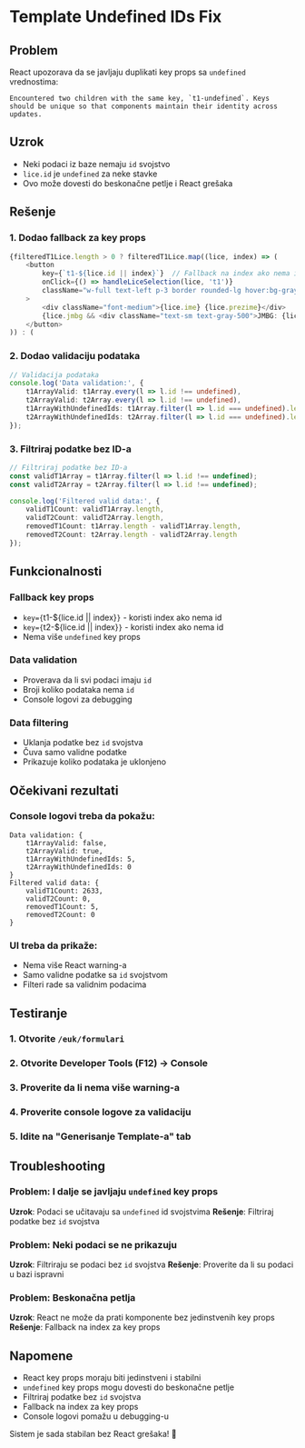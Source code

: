 # Template Undefined IDs Fix

## Problem
React upozorava da se javljaju duplikati key props sa `undefined` vrednostima:
```
Encountered two children with the same key, `t1-undefined`. Keys should be unique so that components maintain their identity across updates.
```

## Uzrok
- Neki podaci iz baze nemaju `id` svojstvo
- `lice.id` je `undefined` za neke stavke
- Ovo može dovesti do beskonačne petlje i React grešaka

## Rešenje

### 1. **Dodao fallback za key props**
```typescript
{filteredT1Lice.length > 0 ? filteredT1Lice.map((lice, index) => (
    <button
        key={`t1-${lice.id || index}`}  // Fallback na index ako nema id
        onClick={() => handleLiceSelection(lice, 't1')}
        className="w-full text-left p-3 border rounded-lg hover:bg-gray-50 transition-colors"
    >
        <div className="font-medium">{lice.ime} {lice.prezime}</div>
        {lice.jmbg && <div className="text-sm text-gray-500">JMBG: {lice.jmbg}</div>}
    </button>
)) : (
```

### 2. **Dodao validaciju podataka**
```typescript
// Validacija podataka
console.log('Data validation:', {
    t1ArrayValid: t1Array.every(l => l.id !== undefined),
    t2ArrayValid: t2Array.every(l => l.id !== undefined),
    t1ArrayWithUndefinedIds: t1Array.filter(l => l.id === undefined).length,
    t2ArrayWithUndefinedIds: t2Array.filter(l => l.id === undefined).length
});
```

### 3. **Filtriraj podatke bez ID-a**
```typescript
// Filtriraj podatke bez ID-a
const validT1Array = t1Array.filter(l => l.id !== undefined);
const validT2Array = t2Array.filter(l => l.id !== undefined);

console.log('Filtered valid data:', {
    validT1Count: validT1Array.length,
    validT2Count: validT2Array.length,
    removedT1Count: t1Array.length - validT1Array.length,
    removedT2Count: t2Array.length - validT2Array.length
});
```

## Funkcionalnosti

### **Fallback key props**
- `key={`t1-${lice.id || index}`}` - koristi index ako nema id
- `key={`t2-${lice.id || index}`}` - koristi index ako nema id
- Nema više `undefined` key props

### **Data validation**
- Proverava da li svi podaci imaju `id`
- Broji koliko podataka nema `id`
- Console logovi za debugging

### **Data filtering**
- Uklanja podatke bez `id` svojstva
- Čuva samo validne podatke
- Prikazuje koliko podataka je uklonjeno

## Očekivani rezultati

### Console logovi treba da pokažu:
```
Data validation: {
    t1ArrayValid: false,
    t2ArrayValid: true,
    t1ArrayWithUndefinedIds: 5,
    t2ArrayWithUndefinedIds: 0
}
Filtered valid data: {
    validT1Count: 2633,
    validT2Count: 0,
    removedT1Count: 5,
    removedT2Count: 0
}
```

### UI treba da prikaže:
- Nema više React warning-a
- Samo validne podatke sa `id` svojstvom
- Filteri rade sa validnim podacima

## Testiranje

### 1. **Otvorite `/euk/formulari`**
### 2. **Otvorite Developer Tools (F12) → Console**
### 3. **Proverite da li nema više warning-a**
### 4. **Proverite console logove za validaciju**
### 5. **Idite na "Generisanje Template-a" tab**

## Troubleshooting

### Problem: I dalje se javljaju `undefined` key props
**Uzrok**: Podaci se učitavaju sa `undefined` id svojstvima
**Rešenje**: Filtriraj podatke bez `id` svojstva

### Problem: Neki podaci se ne prikazuju
**Uzrok**: Filtriraju se podaci bez `id` svojstva
**Rešenje**: Proverite da li su podaci u bazi ispravni

### Problem: Beskonačna petlja
**Uzrok**: React ne može da prati komponente bez jedinstvenih key props
**Rešenje**: Fallback na index za key props

## Napomene

- React key props moraju biti jedinstveni i stabilni
- `undefined` key props mogu dovesti do beskonačne petlje
- Filtriraj podatke bez `id` svojstva
- Fallback na index za key props
- Console logovi pomažu u debugging-u

Sistem je sada stabilan bez React grešaka! 🚀

